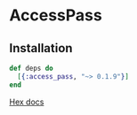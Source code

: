 # AccessPass

## Installation

```elixir
def deps do
  [{:access_pass, "~> 0.1.9"}]
end
```

[Hex docs](https://hexdocs.pm/access_pass/introduction.html)
